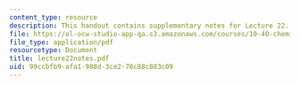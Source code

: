 ```yaml
---
content_type: resource
description: This handout contains supplementary notes for Lecture 22.
file: https://ol-ocw-studio-app-qa.s3.amazonaws.com/courses/10-40-chemical-engineering-thermodynamics-fall-2003/99ccbfb9afa1988d3ce278c88c883c09_lecture22notes.pdf
file_type: application/pdf
resourcetype: Document
title: lecture22notes.pdf
uid: 99ccbfb9-afa1-988d-3ce2-78c88c883c09
---
```

